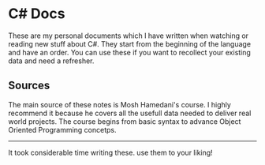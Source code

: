 # C\# Docs
These are my personal documents which I have written when watching or reading new stuff about C\#. 
They start from the beginning of the language and have an order.
You can use these if you want to recollect your existing data and need a refresher.

## Sources
The main source of these notes is Mosh Hamedani's course. I highly recommend it because he covers all the usefull data needed to deliver real world projects.
The course begins from basic syntax to advance Object Oriented Programming concetps.

***
It took considerable time writing these. use them to your liking!
